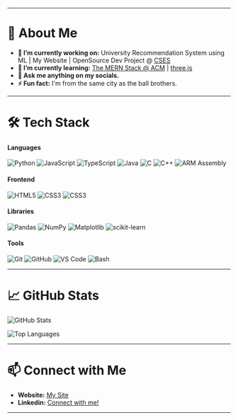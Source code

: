 <hr>

<h1>🚀 About Me</h1> 

- **🔭 I’m currently working on:** University Recommendation System using ML | My Website | OpenSource Dev Project @ [CSES](https://csesucsd.com/)
- **🌱 I’m currently learning:** [The MERN Stack @ ACM](https://hack.acmucsd.com/) | [three.js](https://youtu.be/kt0FrkQgw8w?si=4B7_emR-ZELqKGxm)
- **💬 Ask me anything on my socials.**
- **⚡ Fun fact:** I'm from the same city as the ball brothers.

---

# 🛠️ **Tech Stack**
#### **Languages**
![Python](https://img.shields.io/badge/-Python-3776AB?logo=python&logoColor=white&style=for-the-badge)
![JavaScript](https://img.shields.io/badge/-JavaScript-F7DF1E?logo=javascript&logoColor=black&style=for-the-badge)
![TypeScript](https://img.shields.io/badge/-TypeScript-3178C6?logo=typescript&logoColor=white&style=for-the-badge)
![Java](https://img.shields.io/badge/-Java-007396?logo=java&logoColor=white&style=for-the-badge)
![C](https://img.shields.io/badge/-C-00599C?logo=c&logoColor=white&style=for-the-badge)
![C++](https://img.shields.io/badge/-C++-00599C?logo=cplusplus&logoColor=white&style=for-the-badge)
![ARM Assembly](https://img.shields.io/badge/-ARM%20Assembly-0091BD?logo=arm&logoColor=white&style=for-the-badge)

#### **Frontend**
![HTML5](https://img.shields.io/badge/-HTML5-E34F26?logo=html5&logoColor=white&style=for-the-badge)
![CSS3](https://img.shields.io/badge/-CSS3-1572B6?logo=css3&logoColor=white&style=for-the-badge)
![CSS3](https://img.shields.io/badge/-React-1572B6?logo=react&logoColor=white&style=for-the-badge)

[comment]: **Backend**
[comment]: **Databases**
[comment]: **DevOps&Cloud**

#### **Libraries**
![Pandas](https://img.shields.io/badge/-Pandas-150458?logo=pandas&logoColor=white&style=for-the-badge)
![NumPy](https://img.shields.io/badge/-NumPy-013243?logo=numpy&logoColor=white&style=for-the-badge)
![Matplotlib](https://img.shields.io/badge/-Matplotlib-019CFF?logo=python&logoColor=white&style=for-the-badge)
![scikit-learn](https://img.shields.io/badge/-scikit--learn-F7931E?logo=scikit-learn&logoColor=white&style=for-the-badge)

#### **Tools**
![Git](https://img.shields.io/badge/-Git-F05032?logo=git&logoColor=white&style=for-the-badge)
![GitHub](https://img.shields.io/badge/-GitHub-181717?logo=github&logoColor=white&style=for-the-badge)
![VS Code](https://img.shields.io/badge/-VS%20Code-007ACC?logo=visual-studio-code&logoColor=white&style=for-the-badge)
![Bash](https://img.shields.io/badge/-Bash-4EAA25?logo=gnu-bash&logoColor=white&style=for-the-badge)


---

# 📈 **GitHub Stats**

![GitHub Stats](https://github-readme-stats.vercel.app/api?username=wwidjaja0&show_icons=true&hide_border=true&theme=radical)

![Top Languages](https://github-readme-stats.vercel.app/api/top-langs/?username=wwidjaja0&layout=compact&hide_border=true&theme=radical)

---

# 📫 **Connect with Me**

- **Website:** [My Site](https://www.wwidjaja.site/)
- **Linkedin:** [Connect with me!](https://www.linkedin.com/in/wwidjaja0/)

---
